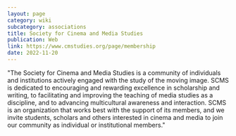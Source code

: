 ```yaml
---
layout: page
category: wiki
subcategory: associations
title: Society for Cinema and Media Studies
publication: Web
link: https://www.cmstudies.org/page/membership
date: 2022-11-20
---
```


"The Society for Cinema and Media Studies is a community of individuals and institutions actively engaged with the study of the moving image. SCMS is dedicated to encouraging and rewarding excellence in scholarship and writing, to facilitating and improving the teaching of media studies as a discipline, and to advancing multicultural awareness and interaction. SCMS is an organization that works best with the support of its members, and we invite students, scholars and others interested in cinema and media to join our community as individual or institutional members."
